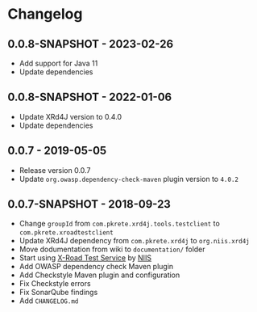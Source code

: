 # Changelog

## 0.0.8-SNAPSHOT - 2023-02-26
- Add support for Java 11
- Update dependencies

## 0.0.8-SNAPSHOT - 2022-01-06
- Update XRd4J version to 0.4.0
- Update dependencies

## 0.0.7 - 2019-05-05
- Release version 0.0.7
- Update `org.owasp.dependency-check-maven` plugin version to `4.0.2`

## 0.0.7-SNAPSHOT - 2018-09-23
- Change `groupId` from `com.pkrete.xrd4j.tools.testclient` to `com.pkrete.xroadtestclient`
- Update XRd4J dependency from `com.pkrete.xrd4j` to `org.niis.xrd4j`
- Move dodumentation from wiki to `documentation/` folder
- Start using [X-Road Test Service](https://github.com/nordic-institute/X-Road-test-service) by [NIIS](https://niis.org)
- Add OWASP dependency check Maven plugin
- Add Checkstyle Maven plugin and configuration
- Fix Checkstyle errors
- Fix SonarQube findings
- Add `CHANGELOG.md`